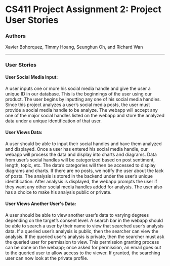 # CS411 Project Assignment 2: Project User Stories

### Authors
Xavier Bohorquez, Timmy Hoang, Seunghun Oh, and Richard Wan

---

### User Stories

#### User Social Media Input:
A user inputs one or more his social media handle and give the user a unique ID in our database.
This is the beginnings of the user using our product. The user begins by inputting any one of his social media handles. Since this project analyzes a user’s social media posts, the user must provide a social media handle to be analyze. The webapp will accept any one of the major social handles listed on the webapp and store the analyzed data under a unique identification of that user.


#### User Views Data:
A user should be able to input their social handles and have them analyzed and displayed.
Once a user has entered his social media handle, our webapp will process the data and display into charts and diagrams. Data from user’s social handles will be categorized based on post sentiment, length, topic, etc. The data’s categories will then be accessed to display diagrams and charts. If there are no posts, we notify the user about the lack of posts. The analysis is stored in the backend under the user’s unique identification. After analysis is displayed, the webapp prompts the user if they want any other social media handles added for analysis. The user also has a choice to make his analysis public or private.


#### User Views Another User's Data:
A user should be able to view another user’s data to varying degrees depending on the target’s consent level.
A search bar in the webapp should be able to search a user by their name to view that searched user’s analysis data. If a queried user’s analysis is public, then the searcher can view the analysis. If the queried user’s analysis is private, then the searcher must ask the queried user for permission to view. This permission granting process can be done on the webapp; once asked for permission, an email goes out to the queried user to allow access to the viewer. If granted, the searching user can now look at the private profile.
